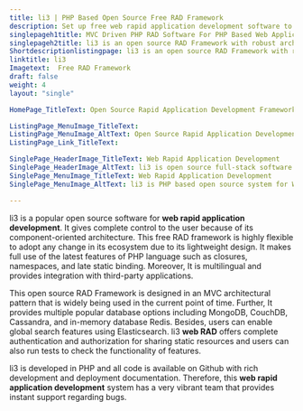 ```yaml
---
title: li3 | PHP Based Open Source Free RAD Framework
description: Set up free web rapid application development software to build production ready applications. It offers rich documentation for development and deployment.
singlepageh1title: MVC Driven PHP RAD Software For PHP Based Web Applications
singlepageh2title: li3 is an open source RAD Framework with robust architecture. It supports MongoDB, CouchDB, Elasticsearch, PHP ActiveRecord, PSR-4, and many more.
Shortdescriptionlistingpage: li3 is an open source RAD Framework with robust architecture. It supports MongoDB, CouchDB, Elasticsearch, PHP ActiveRecord, PSR-4, and many more.
linktitle: li3
Imagetext:  Free RAD Framework
draft: false
weight: 4
layout: "single"

HomePage_TitleText: Open Source Rapid Application Development Framework in PHP

ListingPage_MenuImage_TitleText: 
ListingPage_MenuImage_AltText: Open Source Rapid Application Development Framework
ListingPage_Link_TitleText: 

SinglePage_HeaderImage_TitleText: Web Rapid Application Development
SinglePage_HeaderImage_AltText: li3 is open source full-stack software for Web Rapid Application Development
SinglePage_MenuImage_TitleText: Web Rapid Application Development
SinglePage_MenuImage_AltText: li3 is PHP based open source system for Web Rapid Application Development

---
```


li3 is a popular open source software for **web rapid application development**. It gives complete control to the user because of its component-oriented architecture. This free RAD framework is highly flexible to adopt any change in its ecosystem due to its lightweight design. It makes full use of the latest features of PHP language such as closures, namespaces, and late static binding. Moreover, It is multilingual and provides integration with third-party applications.

This open source RAD Framework is designed in an MVC architectural pattern that is widely being used in the current point of time. Further, It provides multiple popular database options including MongoDB, CouchDB, Cassandra, and in-memory database Redis. Besides, users can enable global search features using Elasticsearch. li3 **web RAD** offers complete authentication and authorization for sharing static resources and users can also run tests to check the functionality of features.

li3 is developed in PHP and all code is available on Github with rich development and deployment documentation. Therefore, this **web rapid application development** system has a very vibrant team that provides instant support regarding bugs.